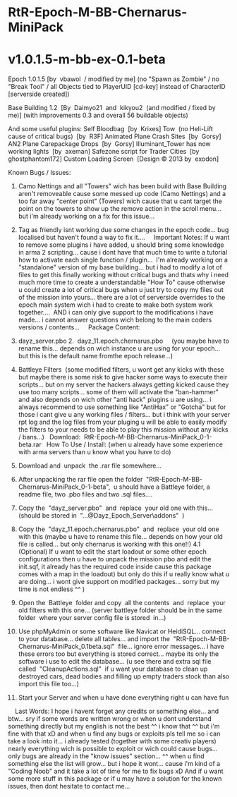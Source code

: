 RtR-Epoch-M-BB-Chernarus-MiniPack
=================
v1.0.1.5-m-bb-ex-0.1-beta
=================
Epoch 1.0.1.5 [by  vbawol  / modified by me]
(no "Spawn as Zombie" / no "Break Tool" / all Objects tied to PlayerUID [cd-key] instead of CharacterID [serverside created])

Base Building 1.2  [By  Daimyo21  and  kikyou2  (and modified / fixed by me)]
(with improvements 0.3 and overall 56 buildable objects)


And some useful plugins:
Self Bloodbag  [by  Krixes]
Tow  (no Heli-Lift cause of critical bugs)  [by  R3F]
Animated Plane Crash Sites  [by  Gorsy]
AN2 Plane Carepackage Drops  [by  Gorsy]
Illuminant_Tower has now working lights  [by  axeman]
Safezone script for Trader Cities  [by  ghostphantom172]
Custom Loading Screen  [Design © 2013 by  exodon]


Known Bugs / Issues:  

1. Camo Nettings and all "Towers" wich has been build with Base Building aren't removeable cause some messed up code (Camo Nettings) and a too far away "center point" (Towers) wich cause that u cant target the point on the towers to show up the remove action in the scroll menu... but i'm already working on a fix for this issue...

2. Tag as friendly isnt working due some changes in the epoch code... bug localised but haven't found a way to fix it....
  
  
Important Notes:
If u want to remove some plugins i have added, u should bring some knowledge in arma 2 scripting... cause i dont have that much time to write a tutorial how to activate each single function / plugin...  I'm already working on a "standalone" version of my base building... but i had to modify a lot of files to get this finally working without critical bugs and thats why i need much more time to create a understandable "How To" cause otherwise u could create a lot of critical bugs when u just try to copy my files out of the mission into yours... there are a lot of serverside overrides to the epoch main system wich i had to create to make both system work together....  AND i can only give support to the modifications i have made... i cannot answer questions wich belong to the main coders versions / contents...
  
  
Package Content:
1. dayz_server.pbo
2.  dayz_11.epoch.chernarus.pbo     (you maybe have to rename this... depends on wich instance u are using for your epoch... but this is the default name fromthe epoch release...)
3. Battleye Filters  (some modified filters, u wont get any kicks with these but maybe there is some risk to give hacker some ways to execute their scripts... but on my server the hackers always getting kicked cause they use too many scripts... some of them will activate the "ban-hammer" and also depends on wich other "anti hack" plugins u are using... i always recommend to use something like "AntiHax" or "Gotcha" but for those i cant give u any working files / filters... but i think with your server rpt log and the log files from your pluging u will be able to easily modify the filters to your needs to be able to play this mission without any kicks / bans...)
  
Download:  RtR-Epoch-M-BB-Chernarus-MiniPack_0-1-beta.rar
  
How To Use / Install:
(when u already have some experience with arma servers than u know what you have to do)
  
1. Download and  unpack  the .rar file somewhere...
2. After unpacking the rar file open the folder  "RtR-Epoch-M-BB-Chernarus-MiniPack_0-1-beta",  u should have a Battleye folder, a readme file, two .pbo files and two .sql files....
3. Copy the  "dayz_server.pbo"  and  replace  your old one with this... (should be stored in  "...\@Dayz_Epoch_Server\addons\"  )
4. Copy the  "dayz_11.epoch.chernarus.pbo"  and  replace  your old one with this (maybe u have to rename this file... depends on how your old file is called... but only chernarus is working with this one!!)
4.1 (Optional) If u want to edit the start loadout or some other epoch configurations then u have to unpack the mission pbo and edit the init.sqf, it already has the required code inside cause this package comes with a map in the loadout) but only do this if u really know what u are doing... i wont give support on modified packages... sorry but my time is not endless ^^ )
5. Open the  Battleye  folder and copy  all the contents  and  replace  your old filters with this one... (server battleye folder should be in the same folder  where your server config file is stored  in...)
6. Use phpMyAdmin or some software like Navicat or HeidiSQL... connect to your database... delete all tables... and import the  "RtR-Epoch-M-BB-Chernarus-MiniPack_0.1beta.sql"  file... ignore error messages... i have these errors too but everything is stored correct... maybe its only the software i use to edit the database... (u see there and extra sql file called  "CleanupActions.sql"  if u want your database to clean up destroyed cars, dead bodies and filling up empty traders stock than also import this file too...)
7. Start your Server and when u have done everything right u can have fun

  
  
Last Words:
I hope i havent forget any credits or something else... and btw... sry if some words are written wrong or when u dont understand something directly but my english is not the best ^^ i know that ^^ but i'm fine with that xD and when u find any bugs or exploits pls tell me so i can take a look into it... i already tested (together with some creativ players) nearly everything wich is possible to exploit or wich could cause bugs... only bugs are already in the "know issues" section... ^^ when u find something else the list will grow... but i hope it wont... cause i'm kind of a "Coding Noob" and it take a lot of time for me to fix bugs xD
And if u want some more stuff in this package or if u may have a solution for the known issues, then dont hesitate to contact me...
